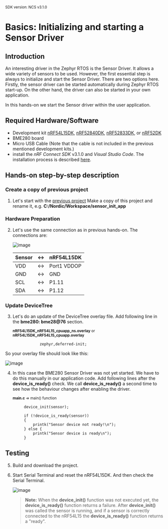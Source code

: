 <sup>SDK version: NCS v3.1.0 </sup>


# Basics: Initializing and starting a Sensor Driver

## Introduction

An interesting driver in the Zephyr RTOS is the Sensor Driver. It allows a wide variety of sensors to be used. However, the first essential step is always to initialize and start the Sensor Driver. There are two options here. Firstly, the sensor driver can be started automatically during Zephyr RTOS start-up. On the other hand, the driver can also be started in your own application. 

In this hands-on we start the Sensor driver within the user application.


## Required Hardware/Software
- Development kit [nRF54L15DK](https://www.nordicsemi.com/Products/Development-hardware/nRF54L15-DK), [nRF52840DK](https://www.nordicsemi.com/Products/Development-hardware/nRF52840-DK), [nRF52833DK](https://www.nordicsemi.com/Products/Development-hardware/nRF52833-DK), or [nRF52DK](https://www.nordicsemi.com/Products/Development-hardware/nrf52-dk) 
- BME280 board
- Micro USB Cable (Note that the cable is not included in the previous mentioned development kits.)
- install the _nRF Connect SDK_ v3.1.0 and _Visual Studio Code_. The installation process is described [here](https://academy.nordicsemi.com/courses/nrf-connect-sdk-fundamentals/lessons/lesson-1-nrf-connect-sdk-introduction/topic/exercise-1-1/).


## Hands-on step-by-step description 

### Create a copy of previous project

1) Let's start with the [previous project](ZDD_sensor_basics_initZephyr.md) Make a copy of this project and rename it, e.g.  __C:/Nordic/Workspace/sensor_init_app__


### Hardware Preparation

2) Let's use the same connection as in previous hands-on. The connections are: 

   ![image](images/ZDD_sensor_basics_initApp/BoardConnections.jpg)

    | __Sensor__ | <-> | __nRF54L15DK__ |
    |------------|-----|----------------|
    |    VDD     | <-> |  Port1 VDDOP   |   
    |    GND     | <-> |     GND        |
    |    SCL     | <-> |    P1.11       |
    |    SDA     | <-> |    P1.12       |


### Update DeviceTree

3) Let's do an update of the DeviceTree overlay file. Add following line in the __bme280: bme28@76__ section. 

     <sup>__nRF54L15DK_nRF54L15_cpuapp_ns.overlay__ or __nRF54L15DK_nRF54L15_cpuapp.overlay__</sup>  

                   zephyr,deferred-init;

  So your overlay file should look like this:
  
   ![image](images/ZDD_sensor_basics_initApp/OverlayFile.jpg)

4) In this case the BME280 Sensor Driver was not yet started. We have to do this manually in our application code. Add following lines after the __device_is_ready()__ check. We call __device_is_ready()__ a second time to see how the behaviour changes after enabling the driver. 

     <sup>__main.c__ => main() function</sup>  

            device_init(sensor);
   
            if (!device_is_ready(sensor))
            {
                printk("Sensor device not ready!\n");
            } else {
                printk("Sensor device is ready\n");
            }

## Testing

5) Build and download the project.
6) Start Serial Terminal and reset the nRF54L15DK. And then check the Serial Terminal.

   ![image](images/ZDD_sensor_basics_initApp/Terminal.jpg)

   > __Note:__ When the __device_init()__ function was not executed yet, the __device_is_ready()__ function returns a failure. After __device_init()__ was called the sensor is running, and if a sensor is correctly connected to the nRF54L15 the __device_is_ready()__ function returns a "ready". 
